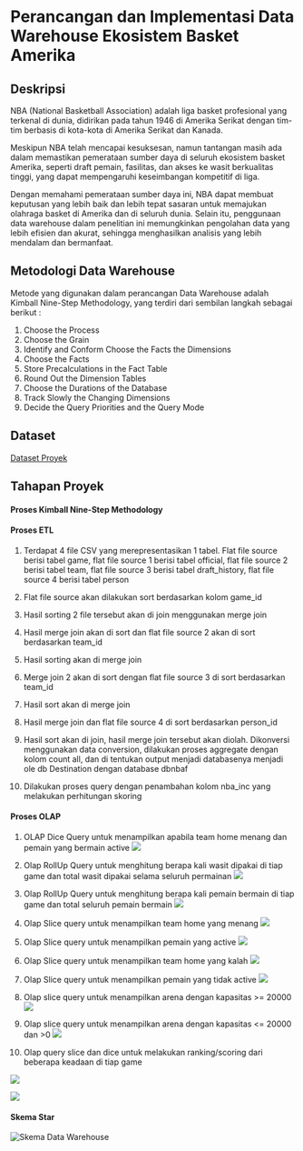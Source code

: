 # Perancangan dan Implementasi Data Warehouse Ekosistem Basket Amerika

## Deskripsi

NBA (National Basketball Association) adalah liga basket profesional yang terkenal di dunia, didirikan pada tahun 1946 di Amerika Serikat dengan tim-tim berbasis di kota-kota di Amerika Serikat dan Kanada.

Meskipun NBA telah mencapai kesuksesan, namun tantangan masih ada dalam memastikan pemerataan sumber daya di seluruh ekosistem basket Amerika, seperti draft pemain, fasilitas, dan akses ke wasit berkualitas
tinggi, yang dapat mempengaruhi keseimbangan kompetitif di liga.

Dengan memahami pemerataan sumber daya ini, NBA dapat membuat keputusan yang lebih baik dan lebih tepat sasaran untuk memajukan olahraga basket di Amerika dan di seluruh dunia. Selain itu, penggunaan data warehouse dalam penelitian ini memungkinkan pengolahan data yang lebih efisien dan akurat, sehingga menghasilkan analisis yang lebih mendalam dan bermanfaat.


## Metodologi Data Warehouse
Metode yang digunakan dalam perancangan Data Warehouse adalah Kimball Nine-Step
Methodology, yang terdiri dari sembilan langkah sebagai berikut :
1. Choose the Process
2. Choose the Grain
3. Identify and Conform Choose the Facts the Dimensions 
4. Choose the Facts
5. Store Precalculations in the Fact Table
6. Round Out the Dimension Tables
7. Choose the Durations of the Database
8. Track Slowly the Changing Dimensions
9. Decide the Query Priorities and the Query Mode

## Dataset
[Dataset Proyek](https://www.kaggle.com/datasets/wyattowalsh/basketball)

## Tahapan Proyek

#### Proses Kimball Nine-Step Methodology

#### Proses ETL
1. Terdapat 4 file CSV yang merepresentasikan 1 tabel. Flat file source berisi
tabel game, flat file source 1 berisi tabel official, flat file source 2 berisi tabel
team, flat file source 3 berisi tabel draft_history, flat file source 4 berisi tabel
person
2. Flat file source akan dilakukan sort berdasarkan kolom game_id
3. Hasil sorting 2 file tersebut akan di join menggunakan merge join
4. Hasil merge join akan di sort dan flat file source 2 akan di sort berdasarkan
team_id

5. Hasil sorting akan di merge join
6. Merge join 2 akan di sort dengan flat file source 3 di sort berdasarkan
team_id
7. Hasil sort akan di merge join
8. Hasil merge join dan flat file source 4 di sort berdasarkan person_id
9. Hasil sort akan di join, hasil merge join tersebut akan diolah. Dikonversi
menggunakan data conversion, dilakukan proses aggregate dengan kolom
count all, dan di tentukan output menjadi databasenya menjadi ole db
Destination dengan database dbnbaf
10. Dilakukan proses query dengan penambahan kolom nba_inc yang
melakukan perhitungan skoring

#### Proses OLAP
1. OLAP Dice Query untuk menampilkan apabila team home menang dan
pemain yang bermain active
![](https://github.com/mhmmadgiatt/Perancangan-Data-Warehouse-Ekosistem-Basket-Amerika/blob/main/OLAP%20Process/Foto%20Query/28.jpg)

2. Olap RollUp Query untuk menghitung berapa kali wasit dipakai di tiap game
dan total wasit dipakai selama seluruh permainan
![](https://github.com/mhmmadgiatt/Perancangan-Data-Warehouse-Ekosistem-Basket-Amerika/blob/main/OLAP%20Process/Foto%20Query/29.jpg)

3. Olap RollUp Query untuk menghitung berapa kali pemain bermain di tiap
game dan total seluruh pemain bermain
![](https://github.com/mhmmadgiatt/Perancangan-Data-Warehouse-Ekosistem-Basket-Amerika/blob/main/OLAP%20Process/Foto%20Query/30.jpg)

4. Olap Slice query untuk menampilkan team home yang menang
![](https://github.com/mhmmadgiatt/Perancangan-Data-Warehouse-Ekosistem-Basket-Amerika/blob/main/OLAP%20Process/Foto%20Query/31.jpg)

5. Olap Slice query untuk menampilkan pemain yang active
![](https://github.com/mhmmadgiatt/Perancangan-Data-Warehouse-Ekosistem-Basket-Amerika/blob/main/OLAP%20Process/Foto%20Query/33.jpg)

6. Olap Slice query untuk menampilkan team home yang kalah
![](https://github.com/mhmmadgiatt/Perancangan-Data-Warehouse-Ekosistem-Basket-Amerika/blob/main/OLAP%20Process/Foto%20Query/33.jpg)

7. Olap Slice query untuk menampilkan pemain yang tidak active
![](https://github.com/mhmmadgiatt/Perancangan-Data-Warehouse-Ekosistem-Basket-Amerika/blob/main/OLAP%20Process/Foto%20Query/34.jpg)

8. Olap slice query untuk menampilkan arena dengan kapasitas >= 20000
![](https://github.com/mhmmadgiatt/Perancangan-Data-Warehouse-Ekosistem-Basket-Amerika/blob/main/OLAP%20Process/Foto%20Query/35.jpg)

9. Olap slice query untuk menampilkan arena dengan kapasitas <= 20000 dan >0
![](https://github.com/mhmmadgiatt/Perancangan-Data-Warehouse-Ekosistem-Basket-Amerika/blob/main/OLAP%20Process/Foto%20Query/36.jpg)

10. Olap query slice dan dice untuk melakukan ranking/scoring dari beberapa
keadaan di tiap game

![](https://github.com/mhmmadgiatt/Perancangan-Data-Warehouse-Ekosistem-Basket-Amerika/blob/main/OLAP%20Process/Foto%20Query/37.jpg)

![](https://github.com/mhmmadgiatt/Perancangan-Data-Warehouse-Ekosistem-Basket-Amerika/blob/main/OLAP%20Process/Foto%20Query/38.jpg)
#### Skema Star
![Skema Data Warehouse](https://github.com/mhmmadgiatt/Perancangan-Data-Warehouse-Ekosistem-Basket-Amerika/blob/main/Skema_Star.jpg)